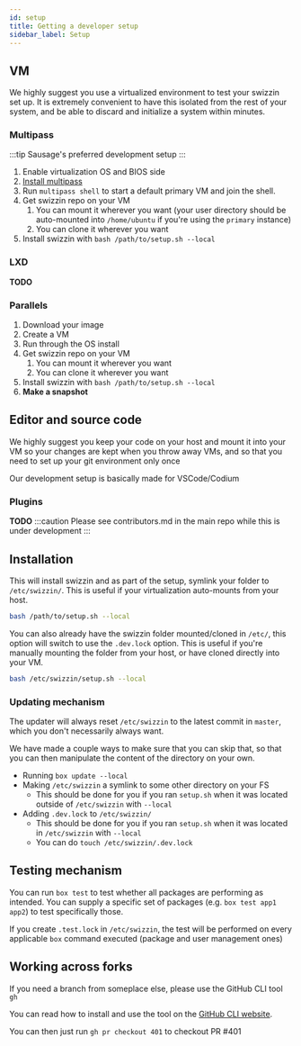 ```yaml
---
id: setup
title: Getting a developer setup
sidebar_label: Setup
---
```


## VM

We highly suggest you use a virtualized environment to test your swizzin set up. It is extremely convenient to have this isolated from the rest of your system, and be able to discard and initialize a system within minutes.

### Multipass

:::tip Sausage's preferred development setup
:::

1. Enable virtualization OS and BIOS side
1. [Install multipass](https://multipass.run)
1. Run `multipass shell` to start a default primary VM and join the shell.
1. Get swizzin repo on your VM
   1. You can mount it wherever you want (your user directory should be auto-mounted into `/home/ubuntu` if you're using the `primary` instance)
   2. You can clone it wherever you want
1. Install swizzin with `bash /path/to/setup.sh --local`

### LXD

**TODO**

### Parallels

1. Download your image
2. Create a VM
3. Run through the OS install
4. Get swizzin repo on your VM
   1. You can mount it wherever you want
   2. You can clone it wherever you want
5. Install swizzin with `bash /path/to/setup.sh --local`
6. **Make a snapshot**

## Editor and source code

We highly suggest you keep your code on your host and mount it into your VM so your changes are kept when you throw away VMs, and so that you need to set up your git environment only once

Our development setup is basically made for VSCode/Codium

### Plugins

**TODO**
:::caution
Please see contributors.md in the main repo while this is under development
:::

## Installation

This will install swizzin and as part of the setup, symlink your folder to `/etc/swizzin/`. This is useful if your virtualization auto-mounts from your host.

```bash
bash /path/to/setup.sh --local
```

You can also already have the swizzin folder mounted/cloned in `/etc/`, this option will switch to use the `.dev.lock` option. This is useful if you're manually mounting the folder from your host, or have cloned directly into your VM.

```bash
bash /etc/swizzin/setup.sh --local
```

### Updating mechanism

The updater will always reset `/etc/swizzin` to the latest commit in `master`, which you don't necessarily always want.

We have made a couple ways to make sure that you can skip that, so that you can then manipulate the content of the directory on your own.

* Running `box update --local`
* Making `/etc/swizzin` a symlink to some other directory on your FS
    * This should be done for you if you ran `setup.sh` when it was located outside of `/etc/swizzin` with `--local`
* Adding `.dev.lock` to `/etc/swizzin/`
    * This should be done for you if you ran `setup.sh` when it was located in `/etc/swizzin` with `--local`
    * You can do `touch /etc/swizzin/.dev.lock`

## Testing mechanism

You can run `box test` to test whether all packages are performing as intended. You can supply a specific set of packages (e.g. `box test app1 app2`) to test specifically those.

If you create  `.test.lock` in `/etc/swizzin`, the test will be performed on every applicable `box` command executed (package and user management ones)

## Working across forks

If you need a branch from someplace else, please use the GitHub CLI tool `gh`

You can read how to install and use the tool on the [GitHub CLI website](https://cli.github.com/).

You can then just run `gh pr checkout 401` to checkout PR #401
